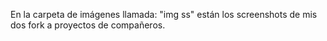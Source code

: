 En la carpeta de imágenes llamada: "img ss" están los screenshots de mis dos fork a proyectos de compañeros.